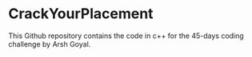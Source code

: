 # CrackYourPlacement
This Github repository contains the code in c++ for the 45-days coding challenge by Arsh Goyal.
